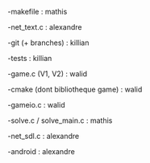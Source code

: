 -makefile : mathis

-net_text.c : alexandre

-git (+ branches) : killian

-tests : killian

-game.c (V1, V2) : walid

-cmake (dont bibliotheque game) : walid

-gameio.c : walid

-solve.c / solve_main.c : mathis

-net_sdl.c : alexandre

-android : alexandre
